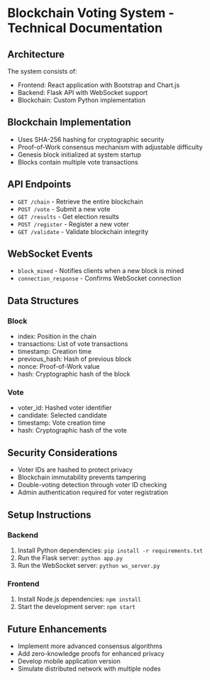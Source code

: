 # Blockchain Voting System - Technical Documentation

## Architecture
The system consists of:
- Frontend: React application with Bootstrap and Chart.js
- Backend: Flask API with WebSocket support
- Blockchain: Custom Python implementation

## Blockchain Implementation
- Uses SHA-256 hashing for cryptographic security
- Proof-of-Work consensus mechanism with adjustable difficulty
- Genesis block initialized at system startup
- Blocks contain multiple vote transactions

## API Endpoints
- `GET /chain` - Retrieve the entire blockchain
- `POST /vote` - Submit a new vote
- `GET /results` - Get election results
- `POST /register` - Register a new voter
- `GET /validate` - Validate blockchain integrity

## WebSocket Events
- `block_mined` - Notifies clients when a new block is mined
- `connection_response` - Confirms WebSocket connection

## Data Structures
### Block
- index: Position in the chain
- transactions: List of vote transactions
- timestamp: Creation time
- previous_hash: Hash of previous block
- nonce: Proof-of-Work value
- hash: Cryptographic hash of the block

### Vote
- voter_id: Hashed voter identifier
- candidate: Selected candidate
- timestamp: Vote creation time
- hash: Cryptographic hash of the vote

## Security Considerations
- Voter IDs are hashed to protect privacy
- Blockchain immutability prevents tampering
- Double-voting detection through voter ID checking
- Admin authentication required for voter registration

## Setup Instructions
### Backend
1. Install Python dependencies: `pip install -r requirements.txt`
2. Run the Flask server: `python app.py`
3. Run the WebSocket server: `python ws_server.py`

### Frontend
1. Install Node.js dependencies: `npm install`
2. Start the development server: `npm start`

## Future Enhancements
- Implement more advanced consensus algorithms
- Add zero-knowledge proofs for enhanced privacy
- Develop mobile application version
- Simulate distributed network with multiple nodes